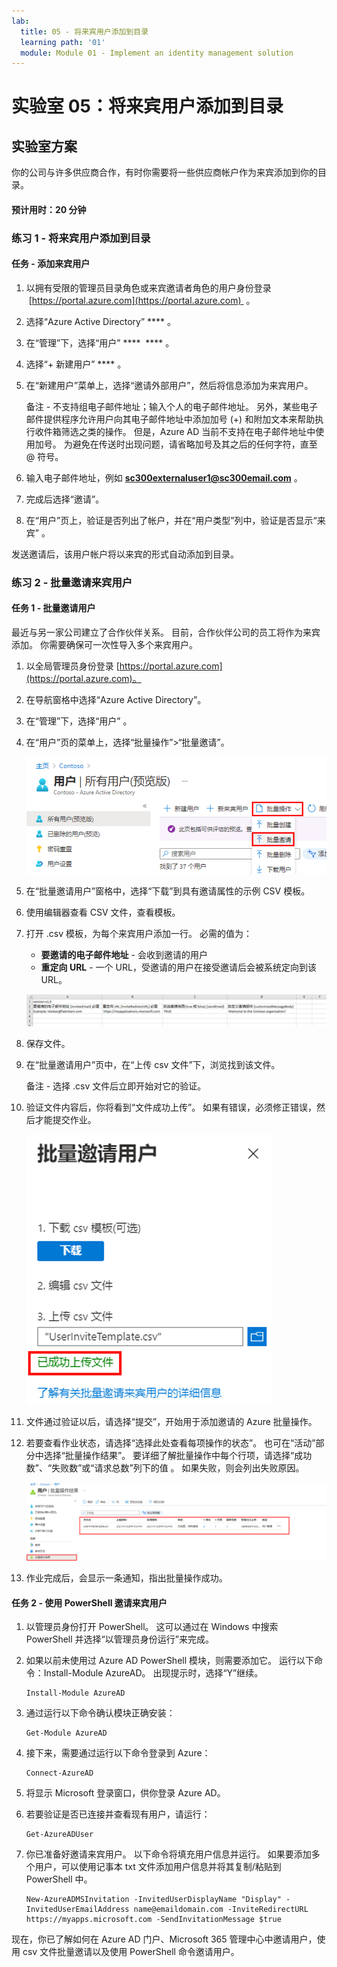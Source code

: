 ```yaml
---
lab:
  title: 05 - 将来宾用户添加到目录
  learning path: '01'
  module: Module 01 - Implement an identity management solution
---
```


# 实验室 05：将来宾用户添加到目录

## 实验室方案

你的公司与许多供应商合作，有时你需要将一些供应商帐户作为来宾添加到你的目录。

#### 预计用时：20 分钟

### 练习 1 - 将来宾用户添加到目录

#### 任务 - 添加来宾用户

1. 以拥有受限的管理员目录角色或来宾邀请者角色的用户身份登录  [https://portal.azure.com](https://portal.azure.com)  。

2. 选择“Azure Active Directory” **** 。

3. 在“管理”下，选择“用户” ****  **** 。

4. 选择“+ 新建用户” **** 。

5. 在“新建用户”菜单上，选择“邀请外部用户”，然后将信息添加为来宾用户。

    备注 - 不支持组电子邮件地址；输入个人的电子邮件地址。 另外，某些电子邮件提供程序允许用户向其电子邮件地址中添加加号 (+) 和附加文本来帮助执行收件箱筛选之类的操作。 但是，Azure AD 当前不支持在电子邮件地址中使用加号。 为避免在传送时出现问题，请省略加号及其之后的任何字符，直至 @ 符号。

6. 输入电子邮件地址，例如 **sc300externaluser1@sc300email.com** 。

7. 完成后选择“邀请”。

8. 在“用户”页上，验证是否列出了帐户，并在“用户类型”列中，验证是否显示“来宾” 。

发送邀请后，该用户帐户将以来宾的形式自动添加到目录。


### 练习 2 - 批量邀请来宾用户

#### 任务 1 - 批量邀请用户

最近与另一家公司建立了合作伙伴关系。 目前，合作伙伴公司的员工将作为来宾添加。 你需要确保可一次性导入多个来宾用户。

1. 以全局管理员身份登录 [https://portal.azure.com](https://portal.azure.com)。

2. 在导航窗格中选择“Azure Active Directory”。

3. 在“管理”下，选择“用户” 。

4. 在“用户”页的菜单上，选择“批量操作”>“批量邀请”。

     ![显示“所有用户”页面的屏幕图像，其中突出显示了“批量操作”和“批量邀请”菜单选项](./media/lp1-mod3-bulk-invite-option.png)

5. 在“批量邀请用户”窗格中，选择“下载”到具有邀请属性的示例 CSV 模板。

6. 使用编辑器查看 CSV 文件，查看模板。

7. 打开 .csv 模板，为每个来宾用户添加一行。 必需的值为：

    - **要邀请的电子邮件地址** - 会收到邀请的用户
    - **重定向 URL** - 一个 URL，受邀请的用户在接受邀请后会被系统定向到该 URL。

    ![显示示例批量邀请来宾模板 CSV 的屏幕图像](./media/lp1-mod3-template-csv.png)

8. 保存文件。

9. 在“批量邀请用户”页中，在“上传 csv 文件”下，浏览找到该文件。

     备注 - 选择 .csv 文件后立即开始对它的验证。

10. 验证文件内容后，你将看到“文件成功上传”。 如果有错误，必须修正错误，然后才能提交作业。

    ![显示“批量邀请用户”的屏幕图像，其中突出显示了“文件成功上传”消息](./media/lp1-mod3-bulk-invite-users-upload-csv.png)

11. 文件通过验证以后，请选择“提交”，开始用于添加邀请的 Azure 批量操作。

12. 若要查看作业状态，请选择“选择此处查看每项操作的状态”。 也可在“活动”部分中选择“批量操作结果”。 要详细了解批量操作中每个行项，请选择“成功数”、“失败数”或“请求总数”列下的值  。 如果失败，则会列出失败原因。

    ![显示批量操作结果的屏幕图像](./media/lp1-mod3-bulk-operations-results.png)

13. 作业完成后，会显示一条通知，指出批量操作成功。

#### 任务 2 - 使用 PowerShell 邀请来宾用户

1. 以管理员身份打开 PowerShell。  这可以通过在 Windows 中搜索 PowerShell 并选择“以管理员身份运行”来完成。  

1. 如果以前未使用过 Azure AD PowerShell 模块，则需要添加它。  运行以下命令：Install-Module AzureAD。  出现提示时，选择“Y”继续。

    ``` 
    Install-Module AzureAD
    ```

1. 通过运行以下命令确认模块正确安装：  

    ```
    Get-Module AzureAD 
    ```

1. 接下来，需要通过运行以下命令登录到 Azure：  

    ```
    Connect-AzureAD
    ```
    
1. 将显示 Microsoft 登录窗口，供你登录 Azure AD。  

1. 若要验证是否已连接并查看现有用户，请运行：  

    ```
    Get-AzureADUser 
    ```

1. 你已准备好邀请来宾用户。  以下命令将填充用户信息并运行。  如果要添加多个用户，可以使用记事本 txt 文件添加用户信息并将其复制/粘贴到 PowerShell 中。 

    ```
    New-AzureADMSInvitation -InvitedUserDisplayName "Display" -InvitedUserEmailAddress name@emaildomain.com -InviteRedirectURL https://myapps.microsoft.com -SendInvitationMessage $true 
    ```

现在，你已了解如何在 Azure AD 门户、Microsoft 365 管理中心中邀请用户，使用 csv 文件批量邀请以及使用 PowerShell 命令邀请用户。
